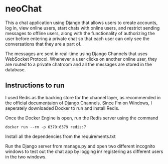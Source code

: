 # neoChat

This a chat application using Django that allows users to create accounts, log in, view online users, start chats with online users, and restrict sending messages to offline users, along with the functionality of authorizing the user before entering a private chat so that each user can only see the conversations that they are a part of.

The messages are sent in real-time using Django Channels that uses WebSocket Protocol. Whenever a user clicks on another online user, they are routed to a private chatroom and all the messages are stored in the database.

## Instructions to run

I used Redis as the backing store for the channel layer, as recommended in the official documentaion of Django Channels. Since I'm on Windows, I seperately downloaded Docker to run and install Redis. 

Once the Docker Engine is open, run the Redis server using the command 

```
docker run --rm -p 6379:6379 redis:7
```

Install all the dependencies from the requirements.txt

Run the Django server from manage.py and open two different incognito windows to test out the chat app by logging in/ registering as different users in the two windows.


